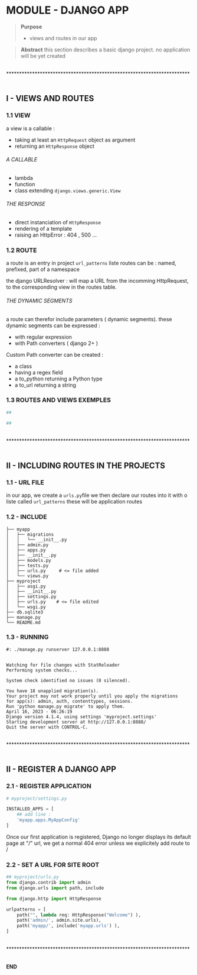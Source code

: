 MODULE - DJANGO APP
=======================================================================

> **Purpose**
> - views and routes in our app


> **Abstract**
> this section describes a basic django project.
> no application will be yet created


<br>
***********************************************************************
<div style="page-break-after: always;"><br></div>


I - VIEWS AND ROUTES
-----------------------------------------------------------------------


### 1.1 VIEW

a view is a callable :
- taking at least an `HttpRequest` object as argument
- returning an `HttpResponse` object


###### A CALLABLE

- lambda
- function
- class extending `django.views.generic.View`

###### THE RESPONSE

- direct instanciation of `HttpResponse`
- rendering of a template
- raising an HttpError : 404 , 500 ...


### 1.2 ROUTE

a route is an entry in project `url_patterns` liste
routes can be : named, prefixed, part of a namespace

the django URLResolver :
will map a URL from the incomming HttpRequest,
to the corresponding view in the routes table.



###### THE DYNAMIC SEGMENTS

a route can therefor include parameters ( dynamic segments).
these dynamic segments can be expressed :
- with regular expression
- with Path converters ( django 2+ )

Custom Path converter can be created :
- a class
- having a regex field
- a to_python returning a Python type
- a to_url returning a string



### 1.3 ROUTES AND VIEWS EXEMPLES


```python
##

```

```python
##

```



<br>
***********************************************************************
<div style="page-break-after: always;"><br></div>



II - INCLUDING ROUTES IN THE PROJECTS
-----------------------------------------------------------------------


###  1.1 - URL FILE

in our app, we create a `urls.py`file
we then declare our routes into it with o liste called `url_patterns`
these will be application routes



###  1.2 - INCLUDE

```text
├── myapp
│   ├── migrations
│   │   └── __init__.py
│   ├── admin.py
│   ├── apps.py
│   ├── __init__.py
│   ├── models.py
│   ├── tests.py
│   ├── urls.py     # <= file added
│   └── views.py
├── myproject
│   ├── asgi.py
│   ├── __init__.py
│   ├── settings.py
│   ├── urls.py    # <= file edited
│   └── wsgi.py
├── db.sqlite3
├── manage.py
└── README.md
```




###  1.3 - RUNNING

```shell
#: ./manage.py runserver 127.0.0.1:8888


Watching for file changes with StatReloader
Performing system checks...

System check identified no issues (0 silenced).

You have 18 unapplied migration(s).
Your project may not work properly until you apply the migrations
for app(s): admin, auth, contenttypes, sessions.
Run 'python manage.py migrate' to apply them.
April 16, 2023 - 06:26:19
Django version 4.1.4, using settings 'myproject.settings'
Starting development server at http://127.0.0.1:8888/
Quit the server with CONTROL-C.

```

<br>
***********************************************************************
<div style="page-break-after: always;"><br></div>



II - REGISTER A DJANGO APP
-----------------------------------------------------------------------



###  2.1 - REGISTER APPLICATION

```python
# myproject/settings.py

INSTALLED_APPS = [
    ## add line :
    'myapp.apps.MyAppConfig'
]
```

Once our first application is registered,
Django no longer displays its default page at "/" url,
we get a normal 404 error unless we explicitely add route to /



###  2.2 - SET A URL FOR SITE ROOT

```python
## myproject/urls.py
from django.contrib import admin
from django.urls import path, include

from django.http import HttpResponse

urlpatterns = [
    path("", lambda req: HttpResponse("Welcome") ),
    path('admin/', admin.site.urls),
    path('myapp/', include('myapp.urls') ),
]
```



<br>
***********************************************************************
<div style="page-break-after: always;"><br></div>


**END**
